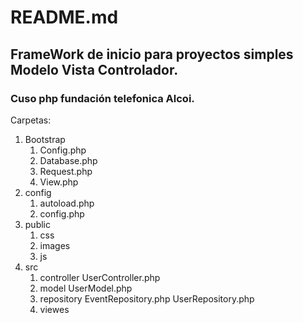 # README.md
## FrameWork de inicio para proyectos simples Modelo Vista Controlador.
### Cuso php fundación telefonica Alcoi.

Carpetas:

1. Bootstrap
    1. Config.php
    2. Database.php
    3. Request.php
    4. View.php
2. config
    1. autoload.php
    2. config.php
3. public
    1. css
    2. images
    3. js
4. src
    1. controller
        UserController.php
    2. model
        UserModel.php
    3. repository
        EventRepository.php
        UserRepository.php
    4. viewes
